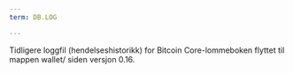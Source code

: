 ```yaml
---
term: DB.LOG

---
```

Tidligere loggfil (hendelseshistorikk) for Bitcoin Core-lommeboken flyttet til mappen wallet/ siden versjon 0.16.